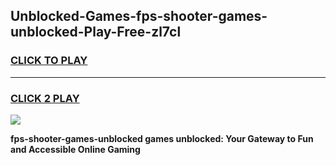 
## Unblocked-Games-fps-shooter-games-unblocked-Play-Free-zl7cl
<h3>
<a href="https://premium76.site?title=fps-shooter-games-unblocked&ref=19M">CLICK TO PLAY</a></h3>
<hr>

<h3>
<a href="https://premium76.site?title=fps-shooter-games-unblocked&ref=19M">CLICK 2 PLAY</a>
  
</h3>

<a href="https://premium76.site?title=fps-shooter-games-unblocked&ref=19M"><img src="https://clearcache.store/games.png"></a>


**fps-shooter-games-unblocked games unblocked: Your Gateway to Fun and Accessible Online Gaming**
